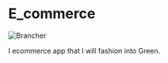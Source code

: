 # E_commerce
![Brancher](https://github.com/user-attachments/assets/732a9aff-95ea-400c-8980-52468eaa6b94)

I ecommerce app that I will fashion into Green.
